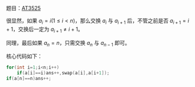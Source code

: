 题目：[AT3525](https://www.luogu.com.cn/problem/AT3525)

很显然，如果 $a_i=i\left(1\leq i<n\right)$，那么交换 $a_i$ 与 $a_{i+1}$ 后，不管之前是否 $a_{i+1}=i+1$，交换后一定为 $a_{i+1}\not=i+1$。

同理，最后如果 $a_n=n$，只需交换 $a_n$ 与 $a_{n-1}$ 即可。

核心代码如下：
```cpp
for(int i=1;i<n;i++)
	if(a[i]==i)ans++,swap(a[i],a[i+1]);
if(a[n]==n)ans++;
```